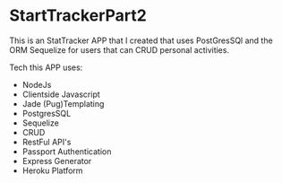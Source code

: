 # StartTrackerPart2
This is an StatTracker APP that I created that uses PostGresSQl and the ORM Sequelize for users that can CRUD personal activities.


Tech this APP uses:
  - NodeJs
  - Clientside Javascript
  - Jade (Pug)Templating
  - PostgresSQL
  - Sequelize
  - CRUD
  - RestFul API's
  - Passport Authentication
  - Express Generator
  - Heroku Platform
